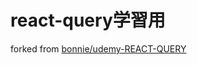 # react-query学習用

forked from [bonnie/udemy-REACT-QUERY](https://github.com/bonnie/udemy-REACT-QUERY)